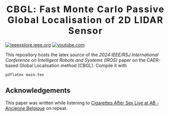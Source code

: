 <h1 align='center' style="text-align:center; font-weight:bold; font-size:2.0em;letter-spacing:2.0px;"> CBGL: Fast Monte Carlo Passive Global Localisation of 2D LIDAR Sensor </h1>

[![ieeexplore.ieee.org](https://img.shields.io/badge/IEEE/RSJ_IROS_2024_paper-00629B)](https://ieeexplore.ieee.org/stamp/stamp.jsp?tp=&arnumber=10802235) [![youtube.com](https://img.shields.io/badge/2'_presentation-YouTube-FF0000)](https://www.youtube.com/watch?v=xaDKjI0WkDc)

This repository hosts the latex source of the _2024 IEEE/RSJ International Conference on Intelligent Robots and Systems (IROS)_ paper on the CAER-based Global Localisation method (CBGL). Compile it with
```bash
pdflatex main.tex
```

## Acknowledgements

This paper was written while listening to [Cigarettes After Sex Live at AB - Ancienne Belgique](https://www.youtube.com/watch?v=W9Wjh3bOIjw) on repeat.
